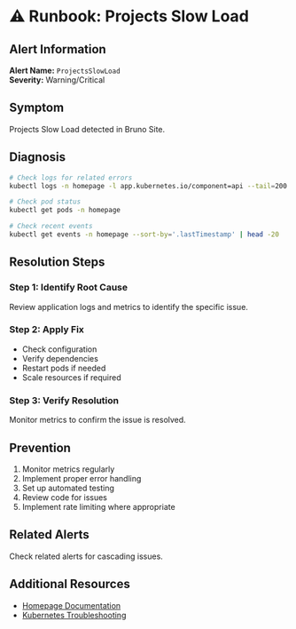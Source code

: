 # ⚠️ Runbook: Projects Slow Load

## Alert Information
**Alert Name:** `ProjectsSlowLoad`  
**Severity:** Warning/Critical  

## Symptom
Projects Slow Load detected in Bruno Site.

## Diagnosis
```bash
# Check logs for related errors
kubectl logs -n homepage -l app.kubernetes.io/component=api --tail=200 | grep -i "projects"

# Check pod status
kubectl get pods -n homepage

# Check recent events
kubectl get events -n homepage --sort-by='.lastTimestamp' | head -20
```

## Resolution Steps

### Step 1: Identify Root Cause
Review application logs and metrics to identify the specific issue.

### Step 2: Apply Fix
- Check configuration
- Verify dependencies
- Restart pods if needed
- Scale resources if required

### Step 3: Verify Resolution
Monitor metrics to confirm the issue is resolved.

## Prevention
1. Monitor metrics regularly
2. Implement proper error handling
3. Set up automated testing
4. Review code for issues
5. Implement rate limiting where appropriate

## Related Alerts
Check related alerts for cascading issues.

## Additional Resources
- [Homepage Documentation](../../../flux/clusters/homelab/infrastructure/homepage/README.md)
- [Kubernetes Troubleshooting](https://kubernetes.io/docs/tasks/debug/)
